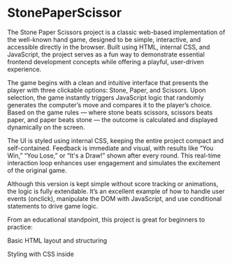 # StonePaperScissor
The Stone Paper Scissors project is a classic web-based implementation of the well-known hand game, designed to be simple, interactive, and accessible directly in the browser. Built using HTML, internal CSS, and JavaScript, the project serves as a fun way to demonstrate essential frontend development concepts while offering a playful, user-driven experience.

The game begins with a clean and intuitive interface that presents the player with three clickable options: Stone, Paper, and Scissors. Upon selection, the game instantly triggers JavaScript logic that randomly generates the computer’s move and compares it to the player’s choice. Based on the game rules — where stone beats scissors, scissors beats paper, and paper beats stone — the outcome is calculated and displayed dynamically on the screen.

The UI is styled using internal CSS, keeping the entire project compact and self-contained. Feedback is immediate and visual, with results like “You Win,” “You Lose,” or “It's a Draw!” shown after every round. This real-time interaction loop enhances user engagement and simulates the excitement of the original game.

Although this version is kept simple without score tracking or animations, the logic is fully extendable. It’s an excellent example of how to handle user events (onclick), manipulate the DOM with JavaScript, and use conditional statements to drive game logic.

From an educational standpoint, this project is great for beginners to practice:

Basic HTML layout and structuring

Styling with CSS inside <style> tags

JavaScript functions, variables, and conditionals

Random number generation using Math.random()

Updating UI content with innerHTML

This project is ready for deployment via GitHub Pages, making it easy to share online through your resume or portfolio. It’s lightweight, fast-loading, and can run on any modern browser without installation or setup.
